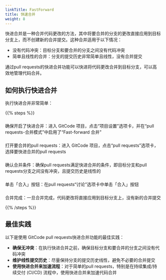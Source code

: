 ```yaml
---
linkTitle: FastForward
title: 快速合并
weight: 8
---
```


快进合并是一种合并代码更改的方法，其中将要合并的分支的更改直接应用到目标分支上，而不创建新的合并提交。这种合并适用于以下情况：

- 没有代码冲突：目标分支和要合并的分支之间没有代码冲突
- 简单且线性的合并：分支的提交历史非常简单且线性，没有合并提交

通过pull requests的快进合并功能可以快进将代码更改合并到目标分支，可以高效地管理代码合并。

## 如何执行快进合并

执行快进合并非常简单：

{{% steps %}}

### 
确保开启了快进合并：进入 GitCode 项目，点击“项目设置”选项卡，并在“pull requests-合并模式”中启用了“Fast-forward 合井”

### 
打开要合并的pull requests：进入 GitCode 项目，点击“pull requests”选项卡，选择要快进合并的pull requests

### 
确认合并条件：确保pull requests满足快进合并的条件，即目标分支和pull requests分支之间没有冲突，且提交历史是线性的

### 
单击「合入」按钮：在pull requests“讨论”选项卡中单击「合入」按钮

### 
合并完成：一旦合并完成，代码更改将直接应用到目标分支上，没有新的合并提交

{{% /steps %}}

## 最佳实践

以下是使用 GitCode pull requests快进合并功能的最佳实践：

- **确保无冲突**：在执行快进合并之前，确保目标分支和要合并的分支之间没有代码冲突
- **维护线性提交历史**：尽量保持分支的提交历史线性，避免不必要的合并提交
- **使用快进合并来加速流程**：对于简单的pull requests，特别是在持续集成/持续交付 (CI/CD) 流程中，使用快进合并来加速代码合并